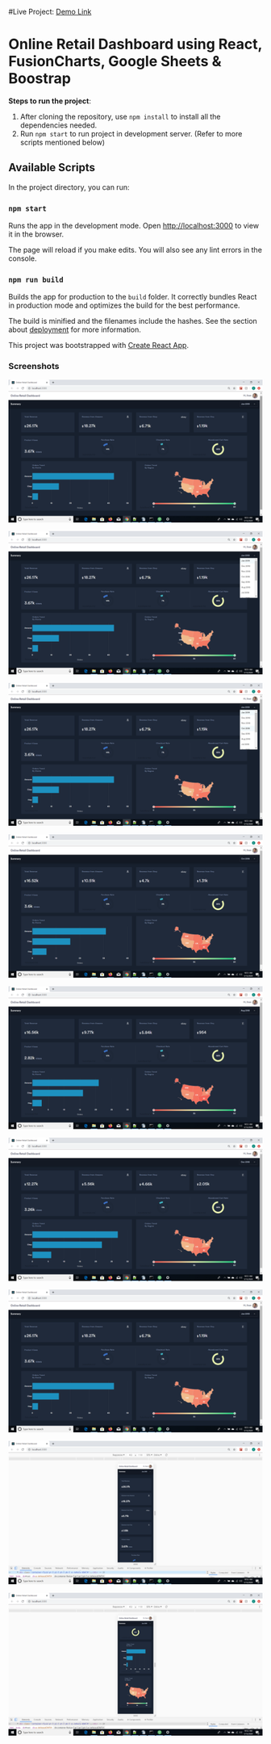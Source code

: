 #Live Project: [Demo Link](https://cshah35-analytics.netlify.app/)
# Online Retail Dashboard using React, FusionCharts, Google Sheets & Boostrap

**Steps to run the project**:
1. After cloning the repository, use `npm install` to install all the dependencies needed.
2. Run `npm start` to run project in development server. (Refer to more scripts mentioned below)

## Available Scripts

In the project directory, you can run:

### `npm start`

Runs the app in the development mode. Open [http://localhost:3000](http://localhost:3000) to view it in the browser.

The page will reload if you make edits. You will also see any lint errors in the console.

### `npm run build`

Builds the app for production to the `build` folder. It correctly bundles React in production mode and optimizes the build for the best performance.

The build is minified and the filenames include the hashes. See the section about [deployment](https://facebook.github.io/create-react-app/docs/deployment) for more information.

This project was bootstrapped with [Create React App](https://github.com/facebook/create-react-app).

### Screenshots ###

![](screenshots/react-dashboard-1.png)

![](screenshots/react-dashboard-2.png)

![](screenshots/react-dashboard-3.png)

![](screenshots/react-dashboard-4.png)

![](screenshots/react-dashboard-5.png)

![](screenshots/react-dashboard-6.png)

![](screenshots/react-dashboard-7.png)

![](screenshots/react-dashboard-mobile-1.png)

![](screenshots/react-dashboard-mobile-2.png)
